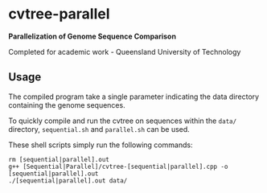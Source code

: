 # cvtree-parallel
**Parallelization of Genome Sequence Comparison**

Completed for academic work - Queensland University of Technology

## Usage
The compiled program take a single parameter indicating the data directory containing the genome sequences.

To quickly compile and run the cvtree on sequences within the `data/` directory, `sequential.sh` and `parallel.sh` can be used.

These shell scripts simply run the following commands:

```
rm [sequential|parallel].out
g++ [Sequential|Parallel]/cvtree-[sequential|parallel].cpp -o [sequential|parallel].out
./[sequential|parallel].out data/
```